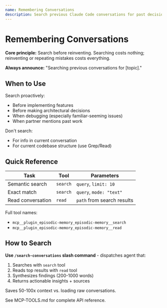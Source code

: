 ```yaml
---
name: Remembering Conversations
description: Search previous Claude Code conversations for past decisions, patterns, solutions, and context. Search proactively at the start of any non-trivial task - historical context consistently improves decision-making, prevents reinventing solutions, and avoids repeating past mistakes.
---
```


# Remembering Conversations

**Core principle:** Search before reinventing. Searching costs nothing; reinventing or repeating mistakes costs everything.

**Always announce:** "Searching previous conversations for [topic]."

## When to Use

Search proactively:
- Before implementing features
- Before making architectural decisions
- When debugging (especially familiar-seeming issues)
- When partner mentions past work

Don't search:
- For info in current conversation
- For current codebase structure (use Grep/Read)

## Quick Reference

| Task | Tool | Parameters |
|------|------|------------|
| Semantic search | `search` | `query`, `limit: 10` |
| Exact match | `search` | `query`, `mode: "text"` |
| Read conversation | `read` | `path` from search results |

Full tool names:
- `mcp__plugin_episodic-memory_episodic-memory__search`
- `mcp__plugin_episodic-memory_episodic-memory__read`

## How to Search

**Use `/search-conversations` slash command** - dispatches agent that:
1. Searches with `search` tool
2. Reads top results with `read` tool
3. Synthesizes findings (200-1000 words)
4. Returns actionable insights + sources

Saves 50-100x context vs. loading raw conversations.

See MCP-TOOLS.md for complete API reference.

